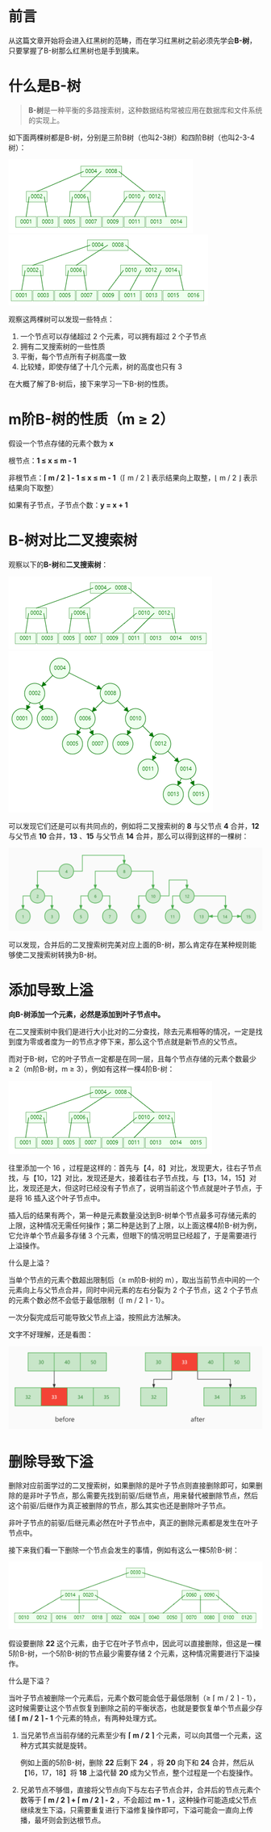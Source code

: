 # 前言

从这篇文章开始将会进入红黑树的范畴，而在学习红黑树之前必须先学会**B-树**，只要掌握了B-树那么红黑树也是手到擒来。

# 什么是B-树

> **B-树**是一种平衡的多路搜索树，这种数据结构常被应用在数据库和文件系统的实现上。

如下面两棵树都是B-树，分别是三阶B树（也叫2-3树）和四阶B树（也叫2-3-4树）：

![three_level_b_tree](https://raw.githubusercontent.com/aaronzzx/blog/main/images/three_level_b_tree.png)![four_level_b_tree](https://raw.githubusercontent.com/aaronzzx/blog/main/images/four_level_b_tree.png)

观察这两棵树可以发现一些特点：

1. 一个节点可以存储超过 2 个元素，可以拥有超过 2 个子节点
2. 拥有二叉搜索树的一些性质
3. 平衡，每个节点所有子树高度一致
4. 比较矮，即使存储了十几个元素，树的高度也只有 3

在大概了解了B-树后，接下来学习一下B-树的性质。

# m阶B-树的性质（m ≥ 2）

假设一个节点存储的元素个数为 **x**

根节点：**1 ≤ x ≤ m - 1**

非根节点：**⌈ m / 2 ⌉ - 1 ≤ x ≤ m - 1**（⌈ m / 2 ⌉ 表示结果向上取整，⌊ m / 2 ⌋ 表示结果向下取整）

如果有子节点，子节点个数：**y = x + 1**

# B-树对比二叉搜索树

观察以下的**B-树**和**二叉搜索树**：

![four_level_b_tree_compare_bst](https://raw.githubusercontent.com/aaronzzx/blog/main/images/four_level_b_tree_compare_bst.png)![bst_compare_four_level_b_tree](https://raw.githubusercontent.com/aaronzzx/blog/main/images/bst_compare_four_level_b_tree.png)

可以发现它们还是可以有共同点的，例如将二叉搜索树的 **8** 与父节点 **4** 合并，**12** 与父节点 **10** 合并，**13** 、**15** 与父节点 **14** 合并，那么可以得到这样的一棵树：

![bst_to_b_tree](https://raw.githubusercontent.com/aaronzzx/blog/main/images/bst_to_b_tree.jpg)

可以发现，合并后的二叉搜索树完美对应上面的B-树，那么肯定存在某种规则能够使二叉搜索树转换为B-树。

# 添加导致上溢

**向B-树添加一个元素，必然是添加到叶子节点中。**

在二叉搜索树中我们是进行大小比对的二分查找，除去元素相等的情况，一定是找到度为零或者度为一的节点才停下来，那么这个节点就是新节点的父节点。

而对于B-树，它的叶子节点一定都是在同一层，且每个节点存储的元素个数最少 ≥ 2（m阶B-树，m ≥ 3），例如有这样一棵4阶B-树：

![four_level_b_tree_compare_bst](https://raw.githubusercontent.com/aaronzzx/blog/main/images/four_level_b_tree_compare_bst.png)

往里添加一个 16 ，过程是这样的：首先与【4，8】对比，发现更大，往右子节点找，与【10，12】对比，发现还是大，接着往右子节点找，与【13，14，15】对比，发现还是大，但这时已经没有子节点了，说明当前这个节点就是叶子节点，于是将 16 插入这个叶子节点中。

插入后的结果有两个，第一种是元素数量没达到B-树单个节点最多可存储元素的上限，这种情况无需任何操作；第二种是达到了上限，以上面这棵4阶B-树为例，它允许单个节点最多存储 3 个元素，但眼下的情况明显已经超了，于是需要进行上溢操作。

什么是上溢？

当单个节点的元素个数超出限制后（≥ m阶B-树的 m），取出当前节点中间的一个元素向上与父节点合并，同时中间元素的左右分裂为 2 个子节点，这 2 个子节点的元素个数必然不会低于最低限制（⌈ m / 2 ⌉ - 1）。

一次分裂完成后可能导致父节点上溢，按照此方法解决。

文字不好理解，还是看图：

![b_tree_overflow](https://raw.githubusercontent.com/aaronzzx/blog/main/images/b_tree_overflow.jpg)

# 删除导致下溢

删除对应前面学过的二叉搜索树，如果删除的是叶子节点则直接删除即可，如果删除的是非叶子节点，那么需要先找到前驱/后继节点，用来替代被删除节点，然后这个前驱/后继作为真正被删除的节点，那么其实也还是删除叶子节点。

非叶子节点的前驱/后继元素必然在叶子节点中，真正的删除元素都是发生在叶子节点中。

接下来我们看一下删除一个节点会发生的事情，例如有这么一棵5阶B-树：

![five_level_b_tree](https://raw.githubusercontent.com/aaronzzx/blog/main/images/five_level_b_tree.png)

假设要删除 **22** 这个元素，由于它在叶子节点中，因此可以直接删除，但这是一棵5阶B-树，一个5阶B-树的节点最少需要存储 2 个元素，这种情况需要进行下溢操作。

什么是下溢？

当叶子节点被删除一个元素后，元素个数可能会低于最低限制（≥ ⌈ m / 2 ⌉ - 1），这时候需要让这个节点恢复到删除之前的平衡状态，也就是要恢复单个节点最少存储 **⌈ m / 2 ⌉ - 1** 个元素的特点，有两种处理方式。

1. 当兄弟节点当前存储的元素至少有 **⌈ m / 2 ⌉** 个元素，可以向其借一个元素，这种方式其实就是旋转。

   例如上面的5阶B-树，删除 **22** 后剩下 **24** ，将 **20** 向下和 **24** 合并，然后从【16，17，18】将 **18** 上溢代替 **20** 成为父节点，整个过程是一个右旋操作。

2. 兄弟节点不够借，直接将父节点向下与左右子节点合并，合并后的节点元素个数等于 **⌈ m / 2 ⌉ + ⌈ m / 2 ⌉ - 2** ，不会超过 **m - 1** ，这种操作可能造成父节点继续发生下溢，只需要重复进行下溢修复操作即可，下溢可能会一直向上传播，最坏则会到达根节点。